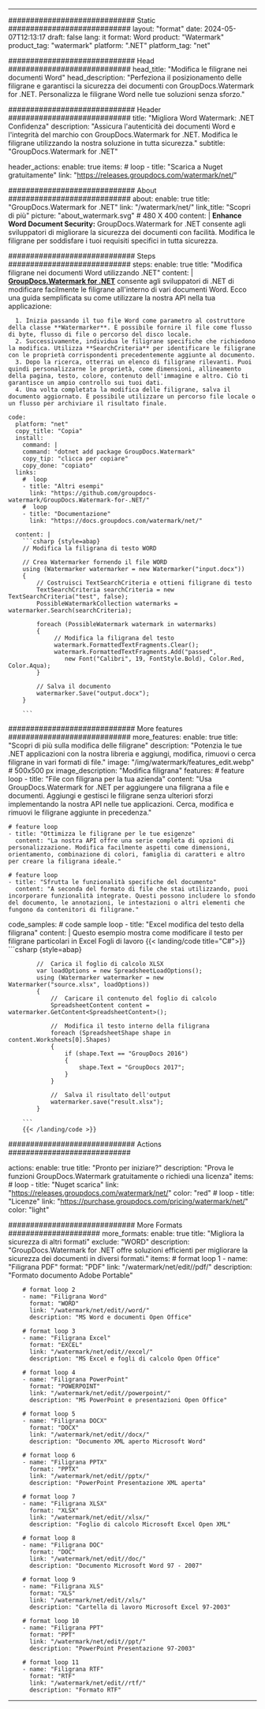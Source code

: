 
---
############################# Static ############################
layout: "format"
date:  2024-05-07T12:13:17
draft: false
lang: it
format: Word
product: "Watermark"
product_tag: "watermark"
platform: ".NET"
platform_tag: "net"

############################# Head ############################
head_title: "Modifica le filigrane nei documenti Word"
head_description: "Perfeziona il posizionamento delle filigrane e garantisci la sicurezza dei documenti con GroupDocs.Watermark for .NET. Personalizza le filigrane Word nelle tue soluzioni senza sforzo."

############################# Header ############################
title: "Migliora Word Watermark: .NET Confidenza" 
description: "Assicura l'autenticità dei documenti Word e l'integrità del marchio con GroupDocs.Watermark for .NET. Modifica le filigrane utilizzando la nostra soluzione in tutta sicurezza."
subtitle: "GroupDocs.Watermark for .NET" 

header_actions:
  enable: true
  items:
    #  loop
    - title: "Scarica a Nuget gratuitamente"
      link: "https://releases.groupdocs.com/watermark/net/"
      
############################# About ############################
about:
    enable: true
    title: "GroupDocs.Watermark for .NET"
    link: "/watermark/net/"
    link_title: "Scopri di più"
    picture: "about_watermark.svg" # 480 X 400
    content: |
       **Enhance Word Document Security:** GroupDocs.Watermark for .NET consente agli sviluppatori di migliorare la sicurezza dei documenti con facilità. Modifica le filigrane per soddisfare i tuoi requisiti specifici in tutta sicurezza.

############################# Steps ############################
steps:
    enable: true
    title: "Modifica filigrane nei documenti Word utilizzando .NET"
    content: |
      **[GroupDocs.Watermark for .NET](https://products.groupdocs.com/watermark/net/)** consente agli sviluppatori di .NET di modificare facilmente le filigrane all'interno di vari documenti Word. Ecco una guida semplificata su come utilizzare la nostra API nella tua applicazione:
      
      1. Inizia passando il tuo file Word come parametro al costruttore della classe **Watermarker**. È possibile fornire il file come flusso di byte, flusso di file o percorso del disco locale.
      2. Successivamente, individua le filigrane specifiche che richiedono la modifica. Utilizza **SearchCriteria** per identificare le filigrane con le proprietà corrispondenti precedentemente aggiunte al documento.
      3. Dopo la ricerca, otterrai un elenco di filigrane rilevanti. Puoi quindi personalizzarne le proprietà, come dimensioni, allineamento della pagina, testo, colore, contenuto dell'immagine e altro. Ciò ti garantisce un ampio controllo sui tuoi dati.
      4. Una volta completata la modifica delle filigrane, salva il documento aggiornato. È possibile utilizzare un percorso file locale o un flusso per archiviare il risultato finale.
   
    code:
      platform: "net"
      copy_title: "Copia"
      install:
        command: |
        command: "dotnet add package GroupDocs.Watermark"
        copy_tip: "clicca per copiare"
        copy_done: "copiato"
      links:
        #  loop
        - title: "Altri esempi"
          link: "https://github.com/groupdocs-watermark/GroupDocs.Watermark-for-.NET/"
        #  loop
        - title: "Documentazione"
          link: "https://docs.groupdocs.com/watermark/net/"
          
      content: |
        ```csharp {style=abap}
        // Modifica la filigrana di testo WORD

        // Crea Watermarker fornendo il file WORD
        using (Watermarker watermarker = new Watermarker("input.docx"))
        {
            // Costruisci TextSearchCriteria e ottieni filigrane di testo
            TextSearchCriteria searchCriteria = new TextSearchCriteria("test", false);
            PossibleWatermarkCollection watermarks = watermarker.Search(searchCriteria);

            foreach (PossibleWatermark watermark in watermarks)
            {
                 // Modifica la filigrana del testo
                 watermark.FormattedTextFragments.Clear();
                 watermark.FormattedTextFragments.Add("passed", 
                    new Font("Calibri", 19, FontStyle.Bold), Color.Red, Color.Aqua);
            }

            // Salva il documento
            watermarker.Save("output.docx");
        }
        
        ```            

############################# More features ############################
more_features:
  enable: true
  title: "Scopri di più sulla modifica delle filigrane"
  description: "Potenzia le tue .NET applicazioni con la nostra libreria e aggiungi, modifica, rimuovi o cerca filigrane in vari formati di file."
  image: "/img/watermark/features_edit.webp" # 500x500 px
  image_description: "Modifica filigrana"
  features:
    # feature loop
    - title: "File con filigrana per la tua azienda"
      content: "Usa GroupDocs.Watermark for .NET per aggiungere una filigrana a file e documenti. Aggiungi e gestisci le filigrane senza ulteriori sforzi implementando la nostra API nelle tue applicazioni. Cerca, modifica e rimuovi le filigrane aggiunte in precedenza."

    # feature loop
    - title: "Ottimizza le filigrane per le tue esigenze"
      content: "La nostra API offre una serie completa di opzioni di personalizzazione. Modifica facilmente aspetti come dimensioni, orientamento, combinazione di colori, famiglia di caratteri e altro per creare la filigrana ideale."

    # feature loop
    - title: "Sfrutta le funzionalità specifiche del documento"
      content: "A seconda del formato di file che stai utilizzando, puoi incorporare funzionalità integrate. Questi possono includere lo sfondo del documento, le annotazioni, le intestazioni o altri elementi che fungono da contenitori di filigrane."
      
  code_samples:
    # code sample loop
    - title: "Excel modifica del testo della filigrana"
      content: |
        Questo esempio mostra come modificare il testo per filigrane particolari in Excel Fogli di lavoro
        {{< landing/code title="C#">}}
        ```csharp {style=abap}
        
            //  Carica il foglio di calcolo XLSX
            var loadOptions = new SpreadsheetLoadOptions();
            using (Watermarker watermarker = new Watermarker("source.xlsx", loadOptions))
            {
                //  Caricare il contenuto del foglio di calcolo
                SpreadsheetContent content = watermarker.GetContent<SpreadsheetContent>();

                //  Modifica il testo interno della filigrana
                foreach (SpreadsheetShape shape in content.Worksheets[0].Shapes)
                {
                    if (shape.Text == "GroupDocs 2016")
                    {
                        shape.Text = "GroupDocs 2017";
                    }
                }

                //  Salva il risultato dell'output
                watermarker.save("result.xlsx");
            }

        ```
        {{< /landing/code >}}


############################# Actions ############################

actions:
  enable: true
  title: "Pronto per iniziare?"
  description: "Prova le funzioni GroupDocs.Watermark gratuitamente o richiedi una licenza"
  items:
    #  loop
    - title: "Nuget scarica"
      link: "https://releases.groupdocs.com/watermark/net/"
      color: "red"
        #  loop
    - title: "Licenze"
      link: "https://purchase.groupdocs.com/pricing/watermark/net/"
      color: "light"


############################# More Formats #####################
more_formats:
    enable: true
    title: "Migliora la sicurezza di altri formati"
    exclude: "WORD"
    description: "GroupDocs.Watermark for .NET offre soluzioni efficienti per migliorare la sicurezza dei documenti in diversi formati."
    items: 
        # format loop 1
        - name: "Filigrana PDF"
          format: "PDF"
          link: "/watermark/net/edit//pdf/"
          description: "Formato documento Adobe Portable"

        # format loop 2
        - name: "Filigrana Word"
          format: "WORD"
          link: "/watermark/net/edit//word/"
          description: "MS Word e documenti Open Office"
          
        # format loop 3
        - name: "Filigrana Excel"
          format: "EXCEL"
          link: "/watermark/net/edit//excel/"
          description: "MS Excel e fogli di calcolo Open Office"

        # format loop 4
        - name: "Filigrana PowerPoint"
          format: "POWERPOINT"
          link: "/watermark/net/edit//powerpoint/"
          description: "MS PowerPoint e presentazioni Open Office"

        # format loop 5
        - name: "Filigrana DOCX"
          format: "DOCX"
          link: "/watermark/net/edit//docx/"
          description: "Documento XML aperto Microsoft Word"
          
        # format loop 6
        - name: "Filigrana PPTX"
          format: "PPTX"
          link: "/watermark/net/edit//pptx/"
          description: "PowerPoint Presentazione XML aperta"
          
        # format loop 7
        - name: "Filigrana XLSX"
          format: "XLSX"
          link: "/watermark/net/edit//xlsx/"
          description: "Foglio di calcolo Microsoft Excel Open XML"

        # format loop 8
        - name: "Filigrana DOC"
          format: "DOC"
          link: "/watermark/net/edit//doc/"
          description: "Documento Microsoft Word 97 - 2007"

        # format loop 9
        - name: "Filigrana XLS"
          format: "XLS"
          link: "/watermark/net/edit//xls/"
          description: "Cartella di lavoro Microsoft Excel 97-2003"

        # format loop 10
        - name: "Filigrana PPT"
          format: "PPT"
          link: "/watermark/net/edit//ppt/"
          description: "PowerPoint Presentazione 97-2003"

        # format loop 11
        - name: "Filigrana RTF"
          format: "RTF"
          link: "/watermark/net/edit//rtf/"
          description: "Formato RTF"

---